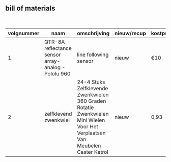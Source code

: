 ## bill of materials
<br />

|volgnummer|naam|omschrijving|nieuw/recup|kostprijs/stuk|aantal|subtotaal|
|----------|----|------------|-----------|---------|------|---------|
|         1|  QTR-8A reflectance sensor array- analog - Pololu 960  |     line following sensor       |  nieuw         |       	€10       |  	1    |    €10     |
|         2| zelfklevend zwenkwiel |     24-4 Stuks Zelfklevende Zwenkwielen 360 Graden Rotatie Zwenkwielen Mini Wielen Voor Het Verplaatsen Van Meubelen Caster Katrol    |  nieuw         |       	0,93      |  	1    |  	0,93    |
